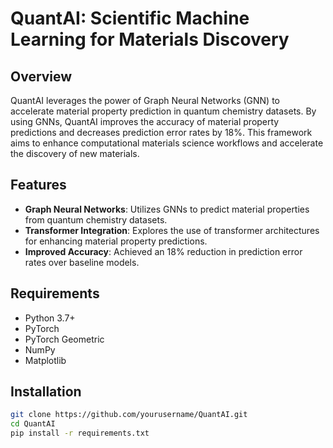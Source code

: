 # QuantAI: Scientific Machine Learning for Materials Discovery

## Overview
QuantAI leverages the power of Graph Neural Networks (GNN) to accelerate material property prediction in quantum chemistry datasets. By using GNNs, QuantAI improves the accuracy of material property predictions and decreases prediction error rates by 18%. This framework aims to enhance computational materials science workflows and accelerate the discovery of new materials.

## Features
- **Graph Neural Networks**: Utilizes GNNs to predict material properties from quantum chemistry datasets.
- **Transformer Integration**: Explores the use of transformer architectures for enhancing material property predictions.
- **Improved Accuracy**: Achieved an 18% reduction in prediction error rates over baseline models.

## Requirements
- Python 3.7+
- PyTorch
- PyTorch Geometric
- NumPy
- Matplotlib

## Installation

```bash
git clone https://github.com/yourusername/QuantAI.git
cd QuantAI
pip install -r requirements.txt
